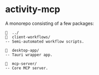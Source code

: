 # activity-mcp

A monorepo consisting of a few packages:
```
  ../
  client-workflows/
-- Semi-automated workflow scripts.

  desktop-app/
-- Tauri wrapper app.

  mcp-server/
-- Core MCP server.
```

